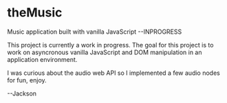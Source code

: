 # theMusic
Music application built with vanilla JavaScript --INPROGRESS

This project is currently a work in progress. The goal for this project is to work on asyncronous vanilla JavaScript and DOM manipulation
in an application environment. 

I was curious about the audio web API so I implemented a few audio nodes for fun, enjoy.

--Jackson
 
